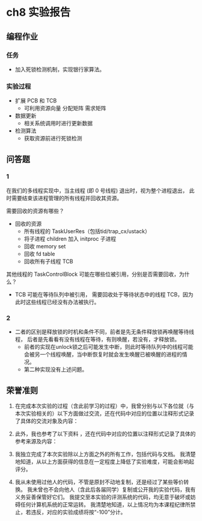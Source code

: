 # ch8 实验报告

## 编程作业

### 任务

- 加入死锁检测机制，实现银行家算法。

### 实验过程

- 扩展 PCB 和 TCB
  - 可利用资源向量 分配矩阵 需求矩阵
- 数据更新
  - 相关系统调用时进行更新数据
- 检测算法
  - 获取资源前进行死锁检测

## 问答题

### 1

在我们的多线程实现中，当主线程 (即 0 号线程) 退出时，视为整个进程退出， 此时需要结束该进程管理的所有线程并回收其资源。 

需要回收的资源有哪些？

- 回收的资源
  - 所有线程的 TaskUserRes（包括tid/trap_cx/ustack）
  - 将子进程 children 加入 initproc 子进程
  - 回收 memory set
  - 回收 fd table
  - 回收所有子线程 TCB

其他线程的 TaskControlBlock 可能在哪些位被引用，分别是否需要回收，为什么？

- TCB 可能在等待队列中被引用， 需要回收处于等待状态中的线程 TCB，因为此时这些线程已经没有办法被执行。

### 2

- 二者的区别是释放锁的时机和条件不同，前者是先无条件释放锁再唤醒等待线程， 后者是先看看有没有线程在等待，有则唤醒，若没有，才释放锁。
  - 前者的实现在unlock锁之后可能发生中断，则此时等待队列中的线程可能会被另一个线程唤醒，当中断恢复时就会发生唤醒已被唤醒的进程的情况。
  - 第二种实现没有上述问题。

## 荣誉准则

1. 在完成本次实验的过程（含此前学习的过程）中，我曾分别与以下各位就（与本次实验相关的）以下方面做过交流，还在代码中对应的位置以注释形式记录了具体的交流对象及内容：

2. 此外，我也参考了以下资料 ，还在代码中对应的位置以注释形式记录了具体的参考来源及内容：

3. 我独立完成了本次实验除以上方面之外的所有工作，包括代码与文档。 我清楚地知道，从以上方面获得的信息在一定程度上降低了实验难度，可能会影响起评分。

4. 我从未使用过他人的代码，不管是原封不动地复制，还是经过了某些等价转换。 我未曾也不会向他人（含此后各届同学）复制或公开我的实验代码，我有义务妥善保管好它们。 我提交至本实验的评测系统的代码，均无意于破坏或妨碍任何计算机系统的正常运转。 我清楚地知道，以上情况均为本课程纪律所禁止，若违反，对应的实验成绩将按“-100”分计。